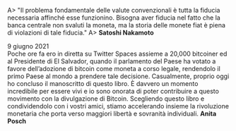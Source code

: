 
A> "Il problema fondamentale delle valute convenzionali è tutta la fiducia necessaria affinché esse funzionino. Bisogna aver fiducia nel fatto che la banca centrale non svaluti la moneta, ma la storia delle monete fiat è piena di violazioni di tale fiducia."
A>                    **Satoshi Nakamoto**

9 giugno 2021  
Poche ore fa ero in diretta su Twitter Spaces assieme a 20,000 bitcoiner ed al Presidente di El Salvador, quando il parlamento del Paese ha votato a favore dell’adozione di bitcoin come moneta a corso legale, rendendolo il primo Paese al mondo a prendere tale decisione. Casualmente, proprio oggi ho concluso il manoscritto di questo libro. È davvero un momento incredibile per essere vivi e io sono onorata di poter contribuire a questo movimento con la divulgazione di Bitcoin. Scegliendo questo libro e condividendolo con i vostri amici, stiamo accelerando insieme la rivoluzione monetaria che porta verso maggiori libertà e sovranità individuali. 
							**Anita Posch**
